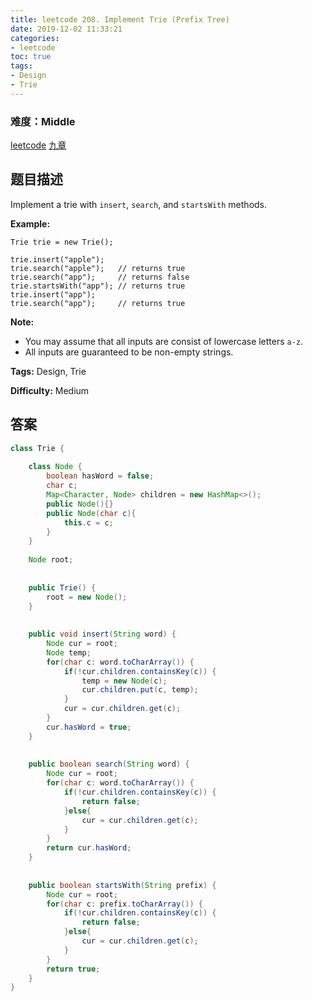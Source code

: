 ```yaml
---
title: leetcode 208. Implement Trie (Prefix Tree)
date: 2019-12-02 11:33:21
categories:
- leetcode
toc: true
tags:
- Design
- Trie
---
```

### 难度：Middle

<a href="https://leetcode.com/problems/implement-trie-prefix-tree/">leetcode</a>
<a href="https://www.jiuzhang.com/solution/implement-trie-prefix-tree/">九章</a>
## 题目描述
Implement a trie with `insert`, `search`, and `startsWith` methods.

**Example:**
        
    Trie trie = new Trie();
    
    trie.insert("apple");
    trie.search("apple");   // returns true
    trie.search("app");     // returns false
    trie.startsWith("app"); // returns true
    trie.insert("app");   
    trie.search("app");     // returns true
    

**Note:**

  * You may assume that all inputs are consist of lowercase letters `a-z`.
  * All inputs are guaranteed to be non-empty strings.


**Tags:** Design, Trie

**Difficulty:** Medium
## 答案
<!--more-->
```java
class Trie {
    
    class Node {
        boolean hasWord = false;
        char c;
        Map<Character, Node> children = new HashMap<>();
        public Node(){}
        public Node(char c){
            this.c = c;
        }
    }
    
    Node root;
    
    
    public Trie() {
        root = new Node();
    }
    
    
    public void insert(String word) {
        Node cur = root;
        Node temp;
        for(char c: word.toCharArray()) {
            if(!cur.children.containsKey(c)) {
                temp = new Node(c);
                cur.children.put(c, temp);
            }
            cur = cur.children.get(c);
        }
        cur.hasWord = true;
    }
    
    
    public boolean search(String word) {
        Node cur = root;
        for(char c: word.toCharArray()) {
            if(!cur.children.containsKey(c)) {
                return false;
            }else{
                cur = cur.children.get(c);
            }
        }
        return cur.hasWord;
    }
    
    
    public boolean startsWith(String prefix) {
        Node cur = root;
        for(char c: prefix.toCharArray()) {
            if(!cur.children.containsKey(c)) {
                return false;
            }else{
                cur = cur.children.get(c);
            }
        }
        return true;
    }
}


```
